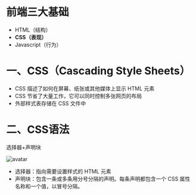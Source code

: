 # 前端三大基础
- HTML（结构）
- **CSS（表现）**
- Javascript（行为）

# 一、CSS（Cascading Style Sheets）
- CSS 描述了如何在屏幕、纸张或其他媒体上显示 HTML 元素
- CSS 节省了大量工作，它可以同时控制多张网页的布局
- 外部样式表存储在 CSS 文件中

# 二、CSS语法
选择器+声明块

![avatar](https://www.w3school.com.cn/i/css/selector.gif)

- 选择器：指向需要设置样式的 HTML 元素
- 声明块：包含一条或多条用分号分隔的声明。每条声明都包含一个 CSS 属性名称和一个值，以冒号分隔。
